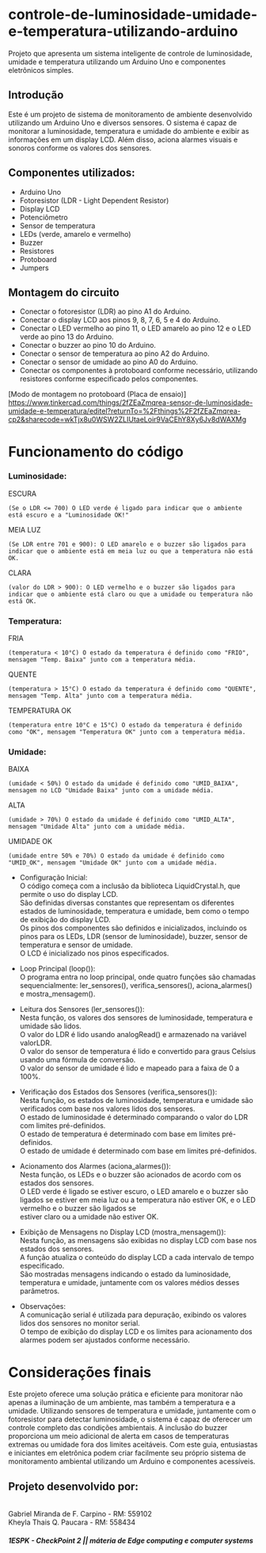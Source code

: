 # controle-de-luminosidade-umidade-e-temperatura-utilizando-arduino
Projeto que apresenta um sistema inteligente de controle de luminosidade, umidade e temperatura utilizando um Arduino Uno e componentes eletrônicos simples.

## Introdução
Este é um projeto de sistema de monitoramento de ambiente desenvolvido utilizando um Arduino Uno e diversos sensores. O sistema é capaz de monitorar a luminosidade, temperatura e umidade do ambiente e exibir as informações em um display LCD. Além disso, aciona alarmes visuais e sonoros conforme os valores dos sensores.

## Componentes utilizados:

- Arduino Uno
- Fotoresistor (LDR - Light Dependent Resistor)
- Display LCD
- Potenciômetro
- Sensor de temperatura
- LEDs (verde, amarelo e vermelho)
- Buzzer
- Resistores
- Protoboard
- Jumpers

## Montagem do circuito

- Conectar o fotoresistor (LDR) ao pino A1 do Arduino.
- Conectar o display LCD aos pinos 9, 8, 7, 6, 5 e 4 do Arduino.
- Conectar o LED vermelho ao pino 11, o LED amarelo ao pino 12 e o LED verde ao pino 13 do Arduino.
- Conectar o buzzer ao pino 10 do Arduino.
- Conectar o sensor de temperatura ao pino A2 do Arduino.
- Conectar o sensor de umidade ao pino A0 do Arduino.
- Conectar os componentes à protoboard conforme necessário, utilizando resistores conforme especificado pelos componentes.

[Modo de montagem no protoboard (Placa de ensaio)]
<br>https://www.tinkercad.com/things/2fZEaZmqrea-sensor-de-luminosidade-umidade-e-temperatura/editel?returnTo=%2Fthings%2F2fZEaZmqrea-cp2&sharecode=wkTjx8u0WSW2ZLIUtaeLoir9VaCEhY8Xy6Jv8dWAXMg

# Funcionamento do código

### Luminosidade:

ESCURA 

    (Se o LDR <= 700) O LED verde é ligado para indicar que o ambiente está escuro e a "Luminosidade OK!"
    
MEIA LUZ 

    (Se LDR entre 701 e 900): O LED amarelo e o buzzer são ligados para indicar que o ambiente está em meia luz ou que a temperatura não está OK.
    
CLARA 

    (valor do LDR > 900): O LED vermelho e o buzzer são ligados para indicar que o ambiente está claro ou que a umidade ou temperatura não está OK.

### Temperatura:

FRIA 

    (temperatura < 10°C) O estado da temperatura é definido como "FRIO", mensagem "Temp. Baixa" junto com a temperatura média.
    
QUENTE 

    (temperatura > 15°C) O estado da temperatura é definido como "QUENTE", mensagem "Temp. Alta" junto com a temperatura média.
    
TEMPERATURA OK 

    (temperatura entre 10°C e 15°C) O estado da temperatura é definido como "OK", mensagem "Temperatura OK" junto com a temperatura média.
    
### Umidade:

BAIXA 

    (umidade < 50%) O estado da umidade é definido como "UMID_BAIXA", mensagem no LCD "Umidade Baixa" junto com a umidade média.
    
ALTA 

    (umidade > 70%) O estado da umidade é definido como "UMID_ALTA", mensagem "Umidade Alta" junto com a umidade média.
    
UMIDADE OK 

    (umidade entre 50% e 70%) O estado da umidade é definido como "UMID_OK", mensagem "Umidade OK" junto com a umidade média.


- Configuração Inicial:
<br>O código começa com a inclusão da biblioteca LiquidCrystal.h, que permite o uso do display LCD.
<br>São definidas diversas constantes que representam os diferentes estados de luminosidade, temperatura e umidade, bem como o tempo de exibição do display LCD.
<br>Os pinos dos componentes são definidos e inicializados, incluindo os pinos para os LEDs, LDR (sensor de luminosidade), buzzer, sensor de temperatura e sensor de umidade.
<br>O LCD é inicializado nos pinos especificados.

- Loop Principal (loop()):
<br>O programa entra no loop principal, onde quatro funções são chamadas sequencialmente: ler_sensores(), verifica_sensores(), aciona_alarmes() e mostra_mensagem().

- Leitura dos Sensores (ler_sensores()):
<br>Nesta função, os valores dos sensores de luminosidade, temperatura e umidade são lidos.
<br>O valor do LDR é lido usando analogRead() e armazenado na variável valorLDR.
<br>O valor do sensor de temperatura é lido e convertido para graus Celsius usando uma fórmula de conversão.
<br>O valor do sensor de umidade é lido e mapeado para a faixa de 0 a 100%.

- Verificação dos Estados dos Sensores (verifica_sensores()):
<br>Nesta função, os estados de luminosidade, temperatura e umidade são verificados com base nos valores lidos dos sensores.
<br>O estado de luminosidade é determinado comparando o valor do LDR com limites pré-definidos.
<br>O estado de temperatura é determinado com base em limites pré-definidos.
<br>O estado de umidade é determinado com base em limites pré-definidos.

- Acionamento dos Alarmes (aciona_alarmes()):
<br>Nesta função, os LEDs e o buzzer são acionados de acordo com os estados dos sensores.
<br>O LED verde é ligado se estiver escuro, o LED amarelo e o buzzer são ligados se estiver em meia luz ou a temperatura não estiver OK, e o LED vermelho e o buzzer são ligados se <br>estiver claro ou a umidade não estiver OK.

- Exibição de Mensagens no Display LCD (mostra_mensagem()):
<br>Nesta função, as mensagens são exibidas no display LCD com base nos estados dos sensores.
<br>A função atualiza o conteúdo do display LCD a cada intervalo de tempo especificado.
<br>São mostradas mensagens indicando o estado da luminosidade, temperatura e umidade, juntamente com os valores médios desses parâmetros.

- Observações:
<br>A comunicação serial é utilizada para depuração, exibindo os valores lidos dos sensores no monitor serial.
<br>O tempo de exibição do display LCD e os limites para acionamento dos alarmes podem ser ajustados conforme necessário.

# Considerações finais

Este projeto oferece uma solução prática e eficiente para monitorar não apenas a iluminação de um ambiente, mas também a temperatura e a umidade. Utilizando sensores de temperatura e umidade, juntamente com o fotoresistor para detectar luminosidade, o sistema é capaz de oferecer um controle completo das condições ambientais. A inclusão do buzzer proporciona um meio adicional de alerta em casos de temperaturas extremas ou umidade fora dos limites aceitáveis. Com este guia, entusiastas e iniciantes em eletrônica podem criar facilmente seu próprio sistema de monitoramento ambiental utilizando um Arduino e componentes acessíveis.

## Projeto desenvolvido por:

<br>Gabriel Miranda de F. Carpino - RM: 559102
<br>Kheyla Thais Q. Paucara - RM: 558434


<h5>1ESPK - CheckPoint 2 || máteria de Edge computing e computer systems</h5>
